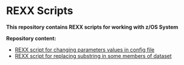 # REXX Scripts

**This repository contains REXX scripts for working with z/OS System**

**Repository content:**
* [REXX script for changing parameters values in config file](https://github.com/IBA-mainframe-dev/Global-Repository-for-Mainframe-Developers/wiki/REXX-script-for-changing-parameters-values-in-config-file)
* [REXX script for replacing substring in some members of dataset](https://github.com/IBA-mainframe-dev/Global-Repository-for-Mainframe-Developers/wiki/REXX-script-for-replacing-substring-in-some-members-of-dataset)
